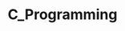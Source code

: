 ---
title: C_Programming
crosslinks:
- programming
- learnprogramming
- cpp
- cpp_questions
- dailyprogrammer
- Cplusplus
- macprogramming
- autotldr
- opengl
- linux
- xkcd
- math
- programmingcirclejerk
- ucf
- unrealengine
- haskell
- IAmA
- coding
- c_language
- Cprog
---